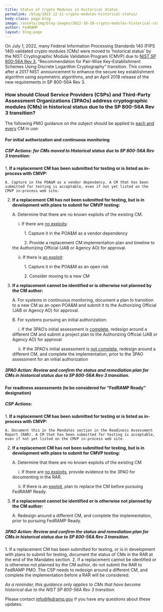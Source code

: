 ```yaml
---
title: Status of Crypto Modules in Historical Status
permalink: /blog/2022-12-21-crypto-modules-historical-status/
body-class: page-blog
image: /assets/img/blog-images/2022-10-20-crypto-modules-historical-status.png
author: FedRAMP
layout: blog-page
---
```

On July 1, 2022, many Federal Information Processing Standards 140 (FIPS 140) validated crypto modules (CMs) were moved to ‘historical status’ by the NIST Cryptographic Module Validation Program (CMVP) due to <a href="https://nvlpubs.nist.gov/nistpubs/SpecialPublications/nist.sp.800-56Ar3.pdf" target="_blank" rel="noopener noreferrer">NIST SP 800-56A Rev 3</a>, “Recommendation for Pair-Wise Key-Establishment Schemes Using Discrete Logarithm Cryptography” transition. This comes after a 2017 NIST announcement to enhance the secure key establishment algorithm using asymmetric algorithms, and an April 2018 release of the new requirements in SP 800-56A Rev 3.

<h3>How should Cloud Service Providers (CSPs) and Third-Party Assessment Organizations (3PAOs) address cryptographic modules (CMs) in historical status due to the SP 800-56A Rev 3 transition?</h3>

The following PMO guidance on the subject should be applied to <u>each and every</u> CM in use:
<h4>For initial authorization and continuous monitoring</h4> 
<h5>CSP Actions: for CMs moved to Historical status due to SP 800-56A Rev 3 transition:</h5>
1. <b>If a replacement CM has been submitted for testing or is listed as in-process with CMVP:</b> 
    
    A. Capture in the POA&M as a vendor dependency. A CM that has been submitted for testing is acceptable, even if not yet listed on the CMVP in-process web site.
        
2. <b>If a replacement CM has not been submitted for testing, but is in development with plans to submit for CMVP testing:</b>
    
    A. Determine that there are no known exploits of the existing CM.
        
    &nbsp;&nbsp;&nbsp;&nbsp;&nbsp;i. If there are <u>no exploits</u>:
        
    &nbsp;&nbsp;&nbsp;&nbsp;&nbsp;&nbsp;&nbsp;&nbsp;&nbsp;&nbsp;1. Capture it in the POA&M as a vendor dependency
            
    &nbsp;&nbsp;&nbsp;&nbsp;&nbsp;&nbsp;&nbsp;&nbsp;&nbsp;&nbsp;2. Provide a replacement CM implementation plan and timeline to the Authorizing Official (JAB or Agency AO) for approval.
            
    &nbsp;&nbsp;&nbsp;&nbsp;&nbsp;ii. If there is <u>an exploit</u>:
            
    &nbsp;&nbsp;&nbsp;&nbsp;&nbsp;&nbsp;&nbsp;&nbsp;&nbsp;&nbsp;1. Capture it in the POA&M as an open risk
            
    &nbsp;&nbsp;&nbsp;&nbsp;&nbsp;&nbsp;&nbsp;&nbsp;&nbsp;&nbsp;2. Consider moving to a new CM
            
3. <b>If a replacement cannot be identified or is otherwise not planned by the CM author:</b>
    
    A. For systems in continuous monitoring, document a plan to transition to a new CM as an open POA&M and submit it to the Authorizing Official (JAB or Agency AO) for approval.
        
    B. For systems pursuing an initial authorization:
        
    &nbsp;&nbsp;&nbsp;&nbsp;&nbsp;i. If the 3PAO’s initial assessment is <u>complete</u>, redesign around a different CM and submit a project plan to the Authorizing Official (JAB or Agency AO) for approval
            
    &nbsp;&nbsp;&nbsp;&nbsp;&nbsp;ii. If the 3PAO’s initial assessment is <u>not complete</u>, redesign around a different CM, and complete the implementation, prior to the 3PAO assessment for an initial authorization
    
<h5>3PAO Action: Review and confirm the status and remediation plan for CMs in historical status due to SP 800-56A Rev 3 transition.</h5>
<h4>For readiness assessments (to be considered for “FedRAMP Ready” designation)</h4> 
<h5>CSP Actions:</h5>
1. <b>If a replacement CM has been submitted for testing or is listed as in-process with CMVP:</b>
    
    A. Document this in the Mandates section in the Readiness Assessment Report (RAR). A CM that has been submitted for testing is acceptable, even if not yet listed on the CMVP in-process web site.
    
2. <b>If a replacement CM has not been submitted for testing, but is in development with plans to submit for CMVP testing:</b> 
    
    A. Determine that there are no known exploits of the existing CM
        
    &nbsp;&nbsp;&nbsp;&nbsp;&nbsp;i. If there are <u>no exploits</u>, provide evidence to the 3PAO for documenting in the RAR.
            
    &nbsp;&nbsp;&nbsp;&nbsp;&nbsp;ii. If there is an <u>exploit</u>, plan to replace the CM before pursuing FedRAMP Ready. 
            
3. <b>If a replacement cannot be identified or is otherwise not planned by the CM author:</b>
    
    A. Redesign around a different CM, and complete the implementation, prior to pursuing FedRAMP Ready.
        
<h5>3PAO Action: Review and confirm the status and remediation plan for CMs in historical status due to SP 800-56A Rev 3 transition.</h5>
1. If a replacement CM has been submitted for testing, or is in development with plans to submit for testing, document the status of CMs in the RAR at the end of the Mandates section.
2. If a replacement cannot be identified or is otherwise not planned by the CM author, do not submit the RAR to FedRAMP PMO. The CSP needs to redesign around a different CM, and complete the implementation before a RAR will be considered.

*As a reminder, this guidance only applies to CMs that have become historical due to the NIST SP‌‌ 800-56A Rev 3 transition.*

Please contact <a href="mailto:info@fedramp.gov">info@fedramp.gov</a> if you have any questions about these updates.
